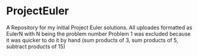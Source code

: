 # ProjectEuler
A Repository for my initial Project Euler solutions. All uploades formatted as EulerN with N being the problem number
Problem 1 was excluded because it was quicker to do it by hand (sum products of 3, sum products of 5, subtract products of 15) 
